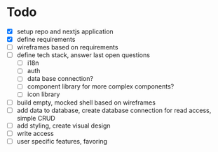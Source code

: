 # Todo

- [x] setup repo and nextjs application
- [x] define requirements
- [ ] wireframes based on requirements
- [ ] define tech stack, answer last open questions
  - [ ] i18n
  - [ ] auth
  - [ ] data base connection?
  - [ ] component library for more complex components?
  - [ ] icon library
- [ ] build empty, mocked shell based on wireframes
- [ ] add data to database, create database connection for read access, simple CRUD
- [ ] add styling, create visual design
- [ ] write access
- [ ] user specific features, favoring
